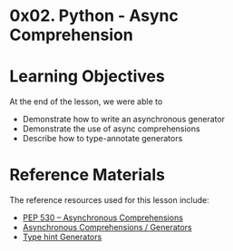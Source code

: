 # 0x02. Python - Async Comprehension 

# Learning Objectives
At the end of the lesson, we were able to

- Demonstrate how to write an asynchronous generator
- Demonstrate the use of async comprehensions
- Describe how to type-annotate generators

# Reference Materials
The reference resources used for this lesson include:
- [PEP 530 – Asynchronous Comprehensions](https://peps.python.org/pep-0530/)
- [Asynchronous Comprehensions / Generators](https://www.blog.pythonlibrary.org/2017/02/14/whats-new-in-python-asynchronous-comprehensions-generators/)
- [Type hint Generators](https://stackoverflow.com/questions/42531143/how-to-type-hint-a-generator-in-python-3)